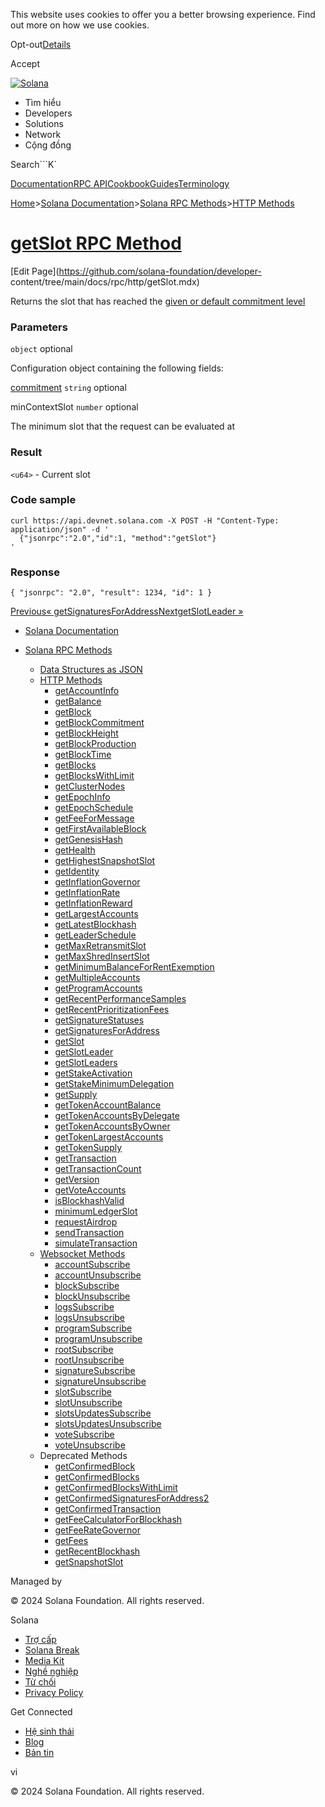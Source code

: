 This website uses cookies to offer you a better browsing experience. Find out
more on how we use cookies.

Opt-out[Details](/vi/privacy-policy#collection-of-information)

Accept

[![Solana](/_next/static/media/logotype-dark.f79d530d.svg)](/vi)

  * Tìm hiểu
  * Developers
  * Solutions
  * Network
  * Cộng đồng 

Search```K`

[Documentation](/vi/docs)[RPC
API](/vi/docs/rpc)[Cookbook](/vi/developers/cookbook)[Guides](/vi/developers/guides)[Terminology](/vi/docs/terminology)

[Home](/vi)>[Solana Documentation](/vi/docs)>[Solana RPC
Methods](/vi/docs/rpc)>[HTTP Methods](/vi/docs/rpc/http)

# [getSlot RPC Method](/vi/docs/rpc/http/getslot)

[Edit Page](https://github.com/solana-foundation/developer-
content/tree/main/docs/rpc/http/getSlot.mdx)

Returns the slot that has reached the [given or default commitment
level](/vi/docs/rpc#configuring-state-commitment)

### Parameters #

`object` optional

Configuration object containing the following fields:

[commitment](/vi/docs/rpc#configuring-state-commitment) `string` optional

minContextSlot `number` optional

The minimum slot that the request can be evaluated at

### Result #

`<u64>` \- Current slot

### Code sample #

    
    
    curl https://api.devnet.solana.com -X POST -H "Content-Type: application/json" -d '
      {"jsonrpc":"2.0","id":1, "method":"getSlot"}
    '

### Response #

    
    
    { "jsonrpc": "2.0", "result": 1234, "id": 1 }

[Previous«
getSignaturesForAddress](/vi/docs/rpc/http/getsignaturesforaddress)[NextgetSlotLeader
»](/vi/docs/rpc/http/getslotleader)

  * [Solana Documentation](/vi/docs)

  * [Solana RPC Methods](/vi/docs/rpc)

    * [Data Structures as JSON](/vi/docs/rpc/json-structures)
    * [HTTP Methods](/vi/docs/rpc/http)
      * [getAccountInfo](/vi/docs/rpc/http/getaccountinfo)
      * [getBalance](/vi/docs/rpc/http/getbalance)
      * [getBlock](/vi/docs/rpc/http/getblock)
      * [getBlockCommitment](/vi/docs/rpc/http/getblockcommitment)
      * [getBlockHeight](/vi/docs/rpc/http/getblockheight)
      * [getBlockProduction](/vi/docs/rpc/http/getblockproduction)
      * [getBlockTime](/vi/docs/rpc/http/getblocktime)
      * [getBlocks](/vi/docs/rpc/http/getblocks)
      * [getBlocksWithLimit](/vi/docs/rpc/http/getblockswithlimit)
      * [getClusterNodes](/vi/docs/rpc/http/getclusternodes)
      * [getEpochInfo](/vi/docs/rpc/http/getepochinfo)
      * [getEpochSchedule](/vi/docs/rpc/http/getepochschedule)
      * [getFeeForMessage](/vi/docs/rpc/http/getfeeformessage)
      * [getFirstAvailableBlock](/vi/docs/rpc/http/getfirstavailableblock)
      * [getGenesisHash](/vi/docs/rpc/http/getgenesishash)
      * [getHealth](/vi/docs/rpc/http/gethealth)
      * [getHighestSnapshotSlot](/vi/docs/rpc/http/gethighestsnapshotslot)
      * [getIdentity](/vi/docs/rpc/http/getidentity)
      * [getInflationGovernor](/vi/docs/rpc/http/getinflationgovernor)
      * [getInflationRate](/vi/docs/rpc/http/getinflationrate)
      * [getInflationReward](/vi/docs/rpc/http/getinflationreward)
      * [getLargestAccounts](/vi/docs/rpc/http/getlargestaccounts)
      * [getLatestBlockhash](/vi/docs/rpc/http/getlatestblockhash)
      * [getLeaderSchedule](/vi/docs/rpc/http/getleaderschedule)
      * [getMaxRetransmitSlot](/vi/docs/rpc/http/getmaxretransmitslot)
      * [getMaxShredInsertSlot](/vi/docs/rpc/http/getmaxshredinsertslot)
      * [getMinimumBalanceForRentExemption](/vi/docs/rpc/http/getminimumbalanceforrentexemption)
      * [getMultipleAccounts](/vi/docs/rpc/http/getmultipleaccounts)
      * [getProgramAccounts](/vi/docs/rpc/http/getprogramaccounts)
      * [getRecentPerformanceSamples](/vi/docs/rpc/http/getrecentperformancesamples)
      * [getRecentPrioritizationFees](/vi/docs/rpc/http/getrecentprioritizationfees)
      * [getSignatureStatuses](/vi/docs/rpc/http/getsignaturestatuses)
      * [getSignaturesForAddress](/vi/docs/rpc/http/getsignaturesforaddress)
      * [getSlot](/vi/docs/rpc/http/getslot)
      * [getSlotLeader](/vi/docs/rpc/http/getslotleader)
      * [getSlotLeaders](/vi/docs/rpc/http/getslotleaders)
      * [getStakeActivation](/vi/docs/rpc/http/getstakeactivation)
      * [getStakeMinimumDelegation](/vi/docs/rpc/http/getstakeminimumdelegation)
      * [getSupply](/vi/docs/rpc/http/getsupply)
      * [getTokenAccountBalance](/vi/docs/rpc/http/gettokenaccountbalance)
      * [getTokenAccountsByDelegate](/vi/docs/rpc/http/gettokenaccountsbydelegate)
      * [getTokenAccountsByOwner](/vi/docs/rpc/http/gettokenaccountsbyowner)
      * [getTokenLargestAccounts](/vi/docs/rpc/http/gettokenlargestaccounts)
      * [getTokenSupply](/vi/docs/rpc/http/gettokensupply)
      * [getTransaction](/vi/docs/rpc/http/gettransaction)
      * [getTransactionCount](/vi/docs/rpc/http/gettransactioncount)
      * [getVersion](/vi/docs/rpc/http/getversion)
      * [getVoteAccounts](/vi/docs/rpc/http/getvoteaccounts)
      * [isBlockhashValid](/vi/docs/rpc/http/isblockhashvalid)
      * [minimumLedgerSlot](/vi/docs/rpc/http/minimumledgerslot)
      * [requestAirdrop](/vi/docs/rpc/http/requestairdrop)
      * [sendTransaction](/vi/docs/rpc/http/sendtransaction)
      * [simulateTransaction](/vi/docs/rpc/http/simulatetransaction)
    * [Websocket Methods](/vi/docs/rpc/websocket)
      * [accountSubscribe](/vi/docs/rpc/websocket/accountsubscribe)
      * [accountUnsubscribe](/vi/docs/rpc/websocket/accountunsubscribe)
      * [blockSubscribe](/vi/docs/rpc/websocket/blocksubscribe)
      * [blockUnsubscribe](/vi/docs/rpc/websocket/blockunsubscribe)
      * [logsSubscribe](/vi/docs/rpc/websocket/logssubscribe)
      * [logsUnsubscribe](/vi/docs/rpc/websocket/logsunsubscribe)
      * [programSubscribe](/vi/docs/rpc/websocket/programsubscribe)
      * [programUnsubscribe](/vi/docs/rpc/websocket/programunsubscribe)
      * [rootSubscribe](/vi/docs/rpc/websocket/rootsubscribe)
      * [rootUnsubscribe](/vi/docs/rpc/websocket/rootunsubscribe)
      * [signatureSubscribe](/vi/docs/rpc/websocket/signaturesubscribe)
      * [signatureUnsubscribe](/vi/docs/rpc/websocket/signatureunsubscribe)
      * [slotSubscribe](/vi/docs/rpc/websocket/slotsubscribe)
      * [slotUnsubscribe](/vi/docs/rpc/websocket/slotunsubscribe)
      * [slotsUpdatesSubscribe](/vi/docs/rpc/websocket/slotsupdatessubscribe)
      * [slotsUpdatesUnsubscribe](/vi/docs/rpc/websocket/slotsupdatesunsubscribe)
      * [voteSubscribe](/vi/docs/rpc/websocket/votesubscribe)
      * [voteUnsubscribe](/vi/docs/rpc/websocket/voteunsubscribe)
    * Deprecated Methods
      * [getConfirmedBlock](/vi/docs/rpc/deprecated/getconfirmedblock)
      * [getConfirmedBlocks](/vi/docs/rpc/deprecated/getconfirmedblocks)
      * [getConfirmedBlocksWithLimit](/vi/docs/rpc/deprecated/getconfirmedblockswithlimit)
      * [getConfirmedSignaturesForAddress2](/vi/docs/rpc/deprecated/getconfirmedsignaturesforaddress2)
      * [getConfirmedTransaction](/vi/docs/rpc/deprecated/getconfirmedtransaction)
      * [getFeeCalculatorForBlockhash](/vi/docs/rpc/deprecated/getfeecalculatorforblockhash)
      * [getFeeRateGovernor](/vi/docs/rpc/deprecated/getfeerategovernor)
      * [getFees](/vi/docs/rpc/deprecated/getfees)
      * [getRecentBlockhash](/vi/docs/rpc/deprecated/getrecentblockhash)
      * [getSnapshotSlot](/vi/docs/rpc/deprecated/getsnapshotslot)

Managed by

[](/vi)

[](/youtube)[](/twitter)[](/discord)[](/reddit)[](/github)[](/telegram)

© 2024 Solana Foundation. All rights reserved.

Solana

  * [Trợ cấp](https://solana.org/grants)
  * [Solana Break](https://break.solana.com/)
  * [Media Kit](/vi/branding)
  * [Nghề nghiệp ](https://jobs.solana.com/)
  * [Từ chối](/vi/tos)
  * [Privacy Policy](/vi/privacy-policy)

Get Connected

  * [Hệ sinh thái](/vi/ecosystem)
  * [Blog](/vi/news)
  * [Bản tin](/vi/newsletter)

vi

© 2024 Solana Foundation. All rights reserved.

